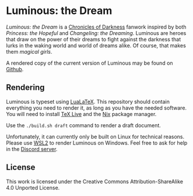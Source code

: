 Luminous: the Dream
===================

*Luminous: the Dream* is a [Chronicles of Darkness] fanwork inspired by both *Princess: the Hopeful* and *Changeling:
the Dreaming*. Luminous are heroes that draw on the power of their dreams to fight against the darkness that lurks in
the waking world and world of dreams alike. Of course, that makes them *magical girls*.

A rendered copy of the current version of Luminous may be found on [Github].

Rendering
---------

Luminous is typeset using [LuaLaTeX]. This repository should contain everything you need to render it, as long as
you have the needed software. You will need to install [TeX Live] and the [Nix] package manager.

Use the `./build.sh draft` command to render a draft document.

Unfortunately, it can currently only be built on Linux for technical reasons. Please use [WSL2] to render Luminous
on Windows. Feel free to ask for help in the [Discord server].

License
-------

This work is licensed under the Creative Commons Attribution-ShareAlike 4.0 Unported License.

[Chronicles of Darkness]: http://theonyxpath.com/category/worlds/chroniclesofdarkness/
[Github]: https://github.com/AuroraAmissa/LuminousTheDream/releases
[LuaLaTeX]: https://www.luatex.org/
[TeX Live]: https://www.tug.org/texlive/acquire-netinstall.html
[Nix]: https://nixos.org/
[WSL2]: https://learn.microsoft.com/en-us/windows/wsl/about
[Discord server]: https://discord.gg/aeMaxU6PDx
